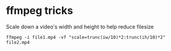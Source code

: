 # ffmpeg tricks


Scale down a video's width and height to help reduce filesize
```
ffmpeg -i file1.mp4 -vf "scale=trunc(iw/10)*2:trunc(ih/10)*2" file2.mp4
```
